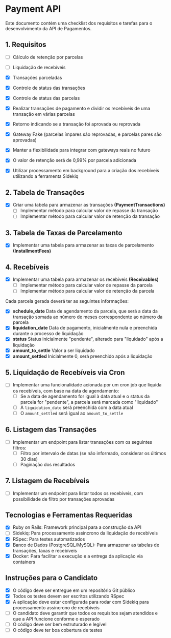 # Payment API

Este documento contém uma checklist dos requisitos e tarefas para o desenvolvimento da API de Pagamentos.

## 1. Requisitos

- [ ] Cálculo de retenção por parcelas
- [ ] Liquidação de recebíveis
- [x] Transações parceladas
- [x] Controle de status das transações
- [x] Controle de status das parcelas

- [x] Realizar transações de pagamento e dividir os recebíveis de uma transação em várias parcelas
- [x] Retorno indicando se a transação foi aprovada ou reprovada
- [x] Gateway Fake (parcelas ímpares são reprovadas, e parcelas pares são aprovadas)
- [x] Manter a flexibilidade para integrar com gateways reais no futuro
- [x] O valor de retenção será de 0,99% por parcela adicionada
- [x] Utilizar processamento em background para a criação dos recebíveis utilizando a ferramenta Sidekiq

## 2. Tabela de Transações

- [x] Criar uma tabela para armazenar as transações **(PaymentTransactions)**
  - [ ] Implementar método para calcular valor de repasse da transação
  - [ ] Implementar método para calcular valor de retenção da transação

## 3. Tabela de Taxas de Parcelamento

- [x] Implementar uma tabela para armazenar as taxas de parcelamento **(InstallmentFees)**

## 4. Recebíveis

- [x] Implementar uma tabela para armazenar os recebiveis **(Receivables)**
  - [ ] Implementar método para calcular valor de repasse da parcela
  - [ ] Implementar método para calcular valor de retenção da parcela

Cada parcela gerada deverá ter as seguintes informações:
- [x] **schedule_date** Data de agendamento da parcela, que será a data da transação somada ao número de meses correspondente ao número da parcela
- [x] **liquidation_date** Data de pagamento, inicialmente nula e preenchida durante o processo de liquidação
- [x] **status** Status inicialmente "pendente", alterado para "liquidado" após a liquidação
- [x] **amount_to_settle** Valor a ser liquidado
- [x] **amount_settled** Inicialmente 0, será preenchido após a liquidação

## 5. Liquidação de Recebíveis via Cron

- [ ] Implementar uma funcionalidade acionada por um cron job que liquida os recebíveis, com base na data de agendamento:
  - [ ] Se a data de agendamento for igual à data atual e o status da parcela for "pendente", a parcela será marcada como "liquidado"
  - [ ] A `liquidation_date` será preenchida com a data atual
  - [ ] O `amount_settled` será igual ao `amount_to_settle`

## 6. Listagem das Transações

- [ ] Implementar um endpoint para listar transações com os seguintes filtros:
  - [ ] Filtro por intervalo de datas (se não informado, considerar os últimos 30 dias)
  - [ ] Paginação dos resultados

## 7. Listagem de Recebíveis

- [ ] Implementar um endpoint para listar todos os recebíveis, com possibilidade de filtro por transações aprovadas

## Tecnologias e Ferramentas Requeridas

- [x] Ruby on Rails: Framework principal para a construção da API
- [ ] Sidekiq: Para processamento assíncrono da liquidação de recebíveis
- [x] RSpec: Para testes automatizados
- [x] Banco de Dados (PostgreSQL/MySQL): Para armazenar as tabelas de transações, taxas e recebíveis
- [x] Docker: Para facilitar a execução e a entrega da aplicação via containers

## Instruções para o Candidato

- [x] O código deve ser entregue em um repositório Git público
- [x] Todos os testes devem ser escritos utilizando RSpec
- [x] A aplicação deve estar configurada para rodar com Sidekiq para processamento assíncrono de recebíveis
- [ ] O candidato deve garantir que todos os requisitos sejam atendidos e que a API funcione conforme o esperado
- [ ] O código deve ser bem estruturado e legível
- [ ] O código deve ter boa cobertura de testes
